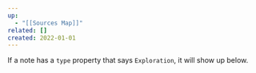 ```yaml
---
up:
  - "[[Sources Map]]"
related: []
created: 2022-01-01
---
```



If a note has a `type` property that says `Exploration`, it will show up below.

